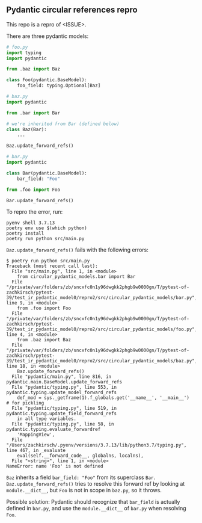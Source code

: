 ## Pydantic circular references repro

This repo is a repro of \<ISSUE\>. 

There are three pydantic models:

```python
# foo.py
import typing
import pydantic

from .baz import Baz

class Foo(pydantic.BaseModel):
    foo_field: typing.Optional[Baz]
```

```python
# baz.py
import pydantic

from .bar import Bar 

# we're inherited from Bar (defined below)
class Baz(Bar):
    ...

Baz.update_forward_refs()
```

```python
# bar.py
import pydantic

class Bar(pydantic.BaseModel):
    bar_field: "Foo"

from .foo import Foo

Bar.update_forward_refs()
```

To repro the error, run:
```
pyenv shell 3.7.13
poetry env use $(which python)
poetry install
poetry run python src/main.py
```

`Baz.update_forward_refs()` fails with the following errors:

```
$ poetry run python src/main.py
Traceback (most recent call last):
  File "src/main.py", line 1, in <module>
    from circular_pydantic_models.bar import Bar
  File "/private/var/folders/zb/sncxfc0n1y96dwgkk2phgb9w0000gn/T/pytest-of-zachkirsch/pytest-39/test_ir_pydantic_model0/repro2/src/circular_pydantic_models/bar.py", line 9, in <module>
    from .foo import Foo
  File "/private/var/folders/zb/sncxfc0n1y96dwgkk2phgb9w0000gn/T/pytest-of-zachkirsch/pytest-39/test_ir_pydantic_model0/repro2/src/circular_pydantic_models/foo.py", line 4, in <module>
    from .baz import Baz
  File "/private/var/folders/zb/sncxfc0n1y96dwgkk2phgb9w0000gn/T/pytest-of-zachkirsch/pytest-39/test_ir_pydantic_model0/repro2/src/circular_pydantic_models/baz.py", line 18, in <module>
    Baz.update_forward_refs()
  File "pydantic/main.py", line 816, in pydantic.main.BaseModel.update_forward_refs
  File "pydantic/typing.py", line 553, in pydantic.typing.update_model_forward_refs
    def_mod = sys._getframe(1).f_globals.get('__name__', '__main__')  # for pickling
  File "pydantic/typing.py", line 519, in pydantic.typing.update_field_forward_refs
    in all type variables.
  File "pydantic/typing.py", line 58, in pydantic.typing.evaluate_forwardref
    'MappingView',
  File "/Users/zachkirsch/.pyenv/versions/3.7.13/lib/python3.7/typing.py", line 467, in _evaluate
    eval(self.__forward_code__, globalns, localns),
  File "<string>", line 1, in <module>
NameError: name 'Foo' is not defined
```

`Baz` inherits a field `bar_field: "Foo"` from its superclass `Bar`.
`Baz.update_forward_refs()` tries to resolve this forward ref by looking at
`module.__dict__`, but `Foo` is not in scope in `baz.py`, so it throws.

Possible solution: Pydantic should recognize that `bar_field` is actually defined
in `bar.py`, and use the `module.__dict__` of `bar.py` when resolving `Foo`.
